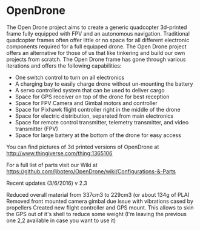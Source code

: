 # OpenDrone
The Open Drone project aims to create a generic quadcopter 3d-printed frame fully equipped with FPV and an autonomous navigation. Traditional quadcopter frames often offer little or no space for all different electronic components required for a full equipped drone. The Open Drone project offers an alternative for those of us that like tinkering and build our own projects from scratch. The Open Drone frame has gone through various iterations and offers the following capabilities:

- One switch control to turn on all electronics
- A charging bay to easily charge drone without un-mounting the battery
- A servo controlled system that can be used to deliver cargo
- Space for GPS receiver on top of the drone for best reception
- Space for FPV Camera and Gimbal motors and controller
- Space for Pixhawk flight controller right in the middle of the drone
- Space for electric distribution, separated from main electronics
- Space for remote control transmitter, telemetry transmitter, and video transmitter (FPV)
- Space for large battery at the bottom of the drone for easy access

You can find pictures of 3d printed versions of OpenDrone at http://www.thingiverse.com/thing:1365106

For a full list of parts visit our Wiki at https://github.com/ljbotero/OpenDrone/wiki/Configurations-&-Parts

Recent updates (3/6/2016) v 2.3

Reduced overall material from 337cm3 to 229cm3 (or about 134g of PLA)
Removed front mounted camera gimbal due issue with vibrations cased by propellers
Created new flight controller and GPS mount. This allows to skin the GPS out of it's shell to reduce some weight (I'm leaving the previous one 2,2 available in case you want to use it)

